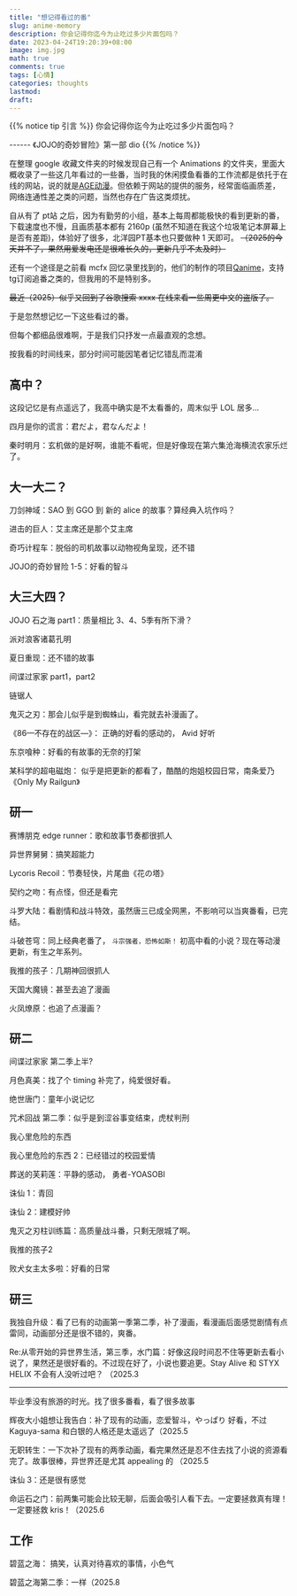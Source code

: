 ```yaml
---
title: "想记得看过的番"
slug: anime-memory
description: 你会记得你迄今为止吃过多少片面包吗？
date: 2023-04-24T19:20:39+08:00
image: img.jpg
math: true
comments: true
tags: [心情]
categories: thoughts
lastmod: 
draft: 
---
```


{{% notice tip 引言 %}}
你会记得你迄今为止吃过多少片面包吗？

------ 《JOJO的奇妙冒险》第一部 dio
{{% /notice %}}

在整理 google 收藏文件夹的时候发现自己有一个 Animations 的文件夹，里面大概收录了一些这几年看过的一些番，当时我的休闲摸鱼看番的工作流都是依托于在线的网站，说的就是[AGE动漫](https://www.agemys.vip/)。但依赖于网站的提供的服务，经常面临画质差，网络连通性差之类的问题，当然也存在广告这类烦扰。

自从有了 pt站 之后，因为有勤劳的小组，基本上每周都能极快的看到更新的番，下载速度也不慢，且画质基本都有 2160p (虽然不知道在我这个垃圾笔记本屏幕上是否有差距)，体验好了很多，北洋园PT基本也只要做种 1 天即可。 ~~（2025的今天并不了，果然用爱发电还是很难长久的，更新几乎不太及时）~~

还有一个途径是之前看 mcfx 回忆录里找到的，他们的制作的项目[Qanime](https://qani.me/)，支持tg订阅追番之类的，但我用的不是特别多。

~~最近（2025）似乎又回到了谷歌搜索 xxxx 在线来看一些周更中文的盗版了。~~

于是忽然想记忆一下这些看过的番。

但每个都细品很难啊，于是我们只抒发一点最直观的念想。

按我看的时间线来，部分时间可能因笔者记忆错乱而混淆

## 高中？

这段记忆是有点遥远了，我高中确实是不太看番的，周末似乎 LOL 居多...

四月是你的谎言：君だよ，君なんだよ！

秦时明月：玄机做的是好啊，谁能不看呢，但是好像现在第六集沧海横流农家乐烂了。

## 大一大二？

刀剑神域：SAO 到 GGO 到 新的 alice 的故事？算经典入坑作吗？

进击的巨人：艾主席还是那个艾主席

奇巧计程车：脱俗的司机故事以动物视角呈现，还不错

JOJO的奇妙冒险 1-5：好看的智斗

## 大三大四？

JOJO 石之海 part1：质量相比 3、4、5季有所下滑？

派对浪客诸葛孔明

夏日重现：还不错的故事

间谍过家家 part1，part2

链锯人

鬼灭之刃：那会儿似乎是到蜘蛛山，看完就去补漫画了。

《86—不存在的战区—》： 正确的好看的感动的， Avid 好听

东京喰种：好看的有故事的无奈的打架

某科学的超电磁炮： 似乎是把更新的都看了，酷酷的炮姐校园日常，南条爱乃《Only My Railgun》

## 研一

赛博朋克 edge runner：歌和故事节奏都很抓人

异世界舅舅：搞笑超能力

Lycoris Recoil：节奏轻快，片尾曲《花の塔》

契约之吻：有点怪，但还是看完

斗罗大陆：看剧情和战斗特效，虽然唐三已成全网黑，不影响可以当爽番看，已完结。

斗破苍穹：同上经典老番了， `斗宗强者，恐怖如斯！` 初高中看的小说？现在等动漫更新，有生之年系列。

我推的孩子：几期神回很抓人

天国大魔镜：甚至去追了漫画

火凤燎原：也追了点漫画？

## 研二

间谍过家家 第二季上半?

月色真美：找了个 timing 补完了，纯爱很好看。

绝世唐门：童年小说记忆

咒术回战 第二季：似乎是到涩谷事变结束，虎杖判刑

我心里危险的东西

我心里危险的东西 2：已经错过的校园爱情

葬送的芙莉莲：平静的感动， 勇者-YOASOBI

诛仙 1：青回

诛仙 2：建模好帅

鬼灭之刃柱训练篇：高质量战斗番，只剩无限城了啊。

我推的孩子2

败犬女主太多啦：好看的日常

## 研三

我独自升级：看了已有的动画第一季第二季，补了漫画，看漫画后面感觉剧情有点雷同，动画部分还是很不错的，爽番。

Re:从零开始的异世界生活，第三季，水门篇：好像这段时间忍不住等更新去看小说了，果然还是很好看的。不过现在好了，小说也要追更。Stay Alive 和  STYX HELIX 不会有人没听过吧？ （2025.3 



---

毕业季没有旅游的时光。找了很多番看，看了很多故事

辉夜大小姐想让我告白：补了现有的动画，恋爱智斗，やっぱり 好看，不过 Kaguya-sama 和白银的人格还是太遥远了（2025.5

无职转生：一下次补了现有的两季动画，看完果然还是忍不住去找了小说的资源看完了。故事很棒，异世界还是尤其 appealing 的 （2025.5

诛仙 3：还是很有感觉

命运石之门：前两集可能会比较无聊，后面会吸引人看下去。一定要拯救真有理！一定要拯救 kris！（2025.6 

## 工作

碧蓝之海： 搞笑，认真对待喜欢的事情，小色气

碧蓝之海第二季：一样（2025.8